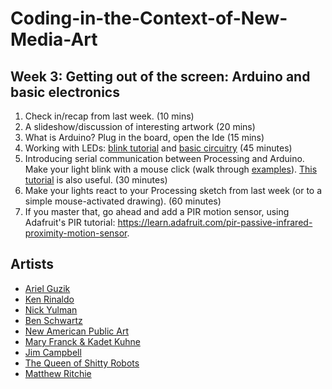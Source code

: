 # Coding-in-the-Context-of-New-Media-Art

## Week 3: Getting out of the screen: Arduino and basic electronics

1. Check in/recap from last week. (10 mins)
2. A slideshow/discussion of interesting artwork (20 mins)
3. What is Arduino? Plug in the board, open the Ide (15 mins)
4. Working with LEDs: [blink tutorial](https://www.arduino.cc/en/Tutorial/Blink) and [basic circuitry](http://www.ladyada.net/learn/arduino/lesson3.html) (45 minutes)
5. Introducing serial communication between Processing and Arduino. Make your light blink with a mouse click (walk through [examples](https://github.com/lizzybrooks/code-based-art/tree/master/week3/examples)). [This tutorial](https://learn.sparkfun.com/tutorials/connecting-arduino-to-processing#to-arduino) is also useful. (30 minutes)
6. Make your lights react to your Processing sketch from last week (or to a simple mouse-activated drawing). (60 minutes)
7. If you master that, go ahead and add a PIR motion sensor, using Adafruit's PIR tutorial: https://learn.adafruit.com/pir-passive-infrared-proximity-motion-sensor. 


## Artists
* [Ariel Guzik](https://vimeo.com/user8136071)
* [Ken Rinaldo](http://www.kenrinaldo.com)
* [Nick Yulman](http://nysoundworks.org/songcabinet/)
* [Ben Schwartz](http://www.benschwartz.co/wikileaks-archive-project)
* [New American Public Art](http://www.newamericanpublicart.com/ourself)
* [Mary Franck & Kadet Kuhne](http://www.maryfranck.net/portfolio/carapace/)
* [Jim Campbell](http://www.jimcampbell.tv/portfolio/objects/portrait_of_rebecca/)
* [The Queen of Shitty Robots](https://www.youtube.com/watch?v=Hxdqp3N_ymU)
* [Matthew Ritchie](https://art21.org/artist/matthew-ritchie/)



